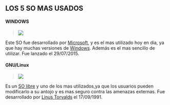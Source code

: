 ## LOS 5 SO MAS USADOS 

#### WINDOWS

> ![](https://i.blogs.es/b70f6e/win10/840_560.png) 

Este SO fue desarrollado por [Microsoft](https://es.wikipedia.org/wiki/Microsoft), y es el mas utilizado hoy en día, ya que hay muchas versiones de [Windows](https://es.wikipedia.org/wiki/Microsoft_Windows). Además es el mas sencillo de utilizar. Fue lanzado el 29/07/2015. 

#### GNU/Linux 

> ![](https://i.blogs.es/11abb8/650_1000_gnu-linux/450_1000.png) 

Es un [SO libre](https://www.gnu.org/philosophy/free-sw.es.html) y uno de los mas utilizados,ya que los usuarios pueden modificarlo a su antojo y es mas seguro contra las amenazas externas. Fue desarrollado por [Linus Torvalds](https://en.wikipedia.org/wiki/Linus_Torvalds) el 17/09/1991.
